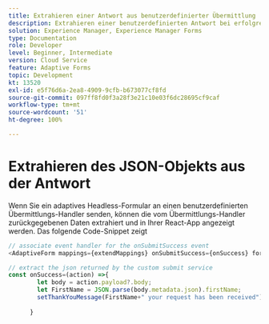 ```yaml
---
title: Extrahieren einer Antwort aus benutzerdefinierter Übermittlung
description: Extrahieren einer benutzerdefinierten Antwort bei erfolgreicher Formularübermittlung
solution: Experience Manager, Experience Manager Forms
type: Documentation
role: Developer
level: Beginner, Intermediate
version: Cloud Service
feature: Adaptive Forms
topic: Development
kt: 13520
exl-id: e5f76d6a-2ea8-4909-9cfb-b673077cf8fd
source-git-commit: 097ff8fd0f3a28f3e21c10e03f6dc28695cf9caf
workflow-type: tm+mt
source-wordcount: '51'
ht-degree: 100%

---
```


# Extrahieren des JSON-Objekts aus der Antwort

Wenn Sie ein adaptives Headless-Formular an einen benutzerdefinierten Übermittlungs-Handler senden, können die vom Übermittlungs-Handler zurückgegebenen Daten extrahiert und in Ihrer React-App angezeigt werden. Das folgende Code-Snippet zeigt

```javascript
// associate event handler for the onSubmitSuccess event
<AdaptiveForm mappings={extendMappings} onSubmitSuccess={onSuccess} formJson={selectedForm}/>
```

```javascript
// extract the json returned by the custom submit service
const onSuccess=(action) =>{
        let body = action.payload?.body;
        let FirstName = JSON.parse(body.metadata.json).firstName;
        setThankYouMessage(FirstName+" your request has been received");
        
      }
```
